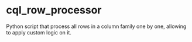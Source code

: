 cql_row_processor
==========

Python script that process all rows in a column family one by one, allowing to apply custom logic on it.
